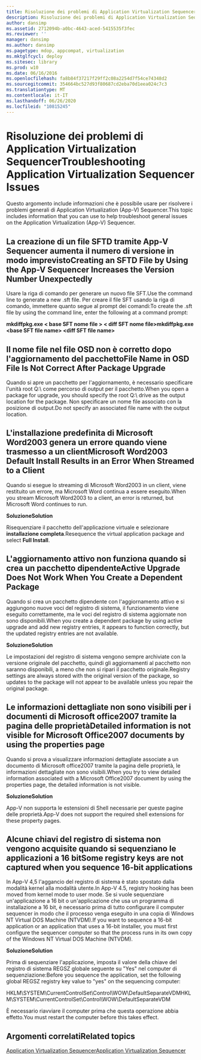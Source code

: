 ```yaml
---
title: Risoluzione dei problemi di Application Virtualization Sequencer
description: Risoluzione dei problemi di Application Virtualization Sequencer
author: dansimp
ms.assetid: 2712094b-a0bc-4643-aced-5415535f3fec
ms.reviewer: ''
manager: dansimp
ms.author: dansimp
ms.pagetype: mdop, appcompat, virtualization
ms.mktglfcycl: deploy
ms.sitesec: library
ms.prod: w10
ms.date: 06/16/2016
ms.openlocfilehash: fa8b84f37217f29ff2c08a2254d7f54ce74348d2
ms.sourcegitcommit: 354664bc527d93f80687cd2eba70d1eea024c7c3
ms.translationtype: MT
ms.contentlocale: it-IT
ms.lasthandoff: 06/26/2020
ms.locfileid: "10815245"
---
```

# <span data-ttu-id="8ec33-103">Risoluzione dei problemi di Application Virtualization Sequencer</span><span class="sxs-lookup"><span data-stu-id="8ec33-103">Troubleshooting Application Virtualization Sequencer Issues</span></span>


<span data-ttu-id="8ec33-104">Questo argomento include informazioni che è possibile usare per risolvere i problemi generali di Application Virtualization (App-V) Sequencer.</span><span class="sxs-lookup"><span data-stu-id="8ec33-104">This topic includes information that you can use to help troubleshoot general issues on the Application Virtualization (App-V) Sequencer.</span></span>

## <span data-ttu-id="8ec33-105">La creazione di un file SFTD tramite App-V Sequencer aumenta il numero di versione in modo imprevisto</span><span class="sxs-lookup"><span data-stu-id="8ec33-105">Creating an SFTD File by Using the App-V Sequencer Increases the Version Number Unexpectedly</span></span>


<span data-ttu-id="8ec33-106">Usare la riga di comando per generare un nuovo file SFT.</span><span class="sxs-lookup"><span data-stu-id="8ec33-106">Use the command line to generate a new .sft file.</span></span> <span data-ttu-id="8ec33-107">Per creare il file SFT usando la riga di comando, immettere quanto segue al prompt dei comandi:</span><span class="sxs-lookup"><span data-stu-id="8ec33-107">To create the .sft file by using the command line, enter the following at a command prompt:</span></span>

**<span data-ttu-id="8ec33-108">mkdiffpkg.exe &lt; base SFT nome file &gt; &lt; diff SFT nome file&gt;</span><span class="sxs-lookup"><span data-stu-id="8ec33-108">mkdiffpkg.exe &lt;base SFT file name&gt; &lt;diff SFT file name&gt;</span></span>**

## <a href="" id="file-name-in-osd-file-is-not-correct-after-package-upgrade-"></a><span data-ttu-id="8ec33-109">Il nome file nel file OSD non è corretto dopo l'aggiornamento del pacchetto</span><span class="sxs-lookup"><span data-stu-id="8ec33-109">File Name in OSD File Is Not Correct After Package Upgrade</span></span>


<span data-ttu-id="8ec33-110">Quando si apre un pacchetto per l'aggiornamento, è necessario specificare l'unità root Q:\\ come percorso di output per il pacchetto.</span><span class="sxs-lookup"><span data-stu-id="8ec33-110">When you open a package for upgrade, you should specify the root Q:\\ drive as the output location for the package.</span></span> <span data-ttu-id="8ec33-111">Non specificare un nome file associato con la posizione di output.</span><span class="sxs-lookup"><span data-stu-id="8ec33-111">Do not specify an associated file name with the output location.</span></span>

## <span data-ttu-id="8ec33-112">L'installazione predefinita di Microsoft Word2003 genera un errore quando viene trasmesso a un client</span><span class="sxs-lookup"><span data-stu-id="8ec33-112">Microsoft Word2003 Default Install Results in an Error When Streamed to a Client</span></span>


<span data-ttu-id="8ec33-113">Quando si esegue lo streaming di Microsoft Word2003 in un client, viene restituito un errore, ma Microsoft Word continua a essere eseguito.</span><span class="sxs-lookup"><span data-stu-id="8ec33-113">When you stream Microsoft Word2003 to a client, an error is returned, but Microsoft Word continues to run.</span></span>

**<span data-ttu-id="8ec33-114">Soluzione</span><span class="sxs-lookup"><span data-stu-id="8ec33-114">Solution</span></span>**

<span data-ttu-id="8ec33-115">Risequenziare il pacchetto dell'applicazione virtuale e selezionare **installazione completa**.</span><span class="sxs-lookup"><span data-stu-id="8ec33-115">Resequence the virtual application package and select **Full Install**.</span></span>

## <span data-ttu-id="8ec33-116">L'aggiornamento attivo non funziona quando si crea un pacchetto dipendente</span><span class="sxs-lookup"><span data-stu-id="8ec33-116">Active Upgrade Does Not Work When You Create a Dependent Package</span></span>


<span data-ttu-id="8ec33-117">Quando si crea un pacchetto dipendente con l'aggiornamento attivo e si aggiungono nuove voci del registro di sistema, il funzionamento viene eseguito correttamente, ma le voci del registro di sistema aggiornate non sono disponibili.</span><span class="sxs-lookup"><span data-stu-id="8ec33-117">When you create a dependent package by using active upgrade and add new registry entries, it appears to function correctly, but the updated registry entries are not available.</span></span>

**<span data-ttu-id="8ec33-118">Soluzione</span><span class="sxs-lookup"><span data-stu-id="8ec33-118">Solution</span></span>**

<span data-ttu-id="8ec33-119">Le impostazioni del registro di sistema vengono sempre archiviate con la versione originale del pacchetto, quindi gli aggiornamenti al pacchetto non saranno disponibili, a meno che non si ripari il pacchetto originale.</span><span class="sxs-lookup"><span data-stu-id="8ec33-119">Registry settings are always stored with the original version of the package, so updates to the package will not appear to be available unless you repair the original package.</span></span>

## <span data-ttu-id="8ec33-120">Le informazioni dettagliate non sono visibili per i documenti di Microsoft office2007 tramite la pagina delle proprietà</span><span class="sxs-lookup"><span data-stu-id="8ec33-120">Detailed information is not visible for Microsoft Office2007 documents by using the properties page</span></span>


<span data-ttu-id="8ec33-121">Quando si prova a visualizzare informazioni dettagliate associate a un documento di Microsoft office2007 tramite la pagina delle proprietà, le informazioni dettagliate non sono visibili.</span><span class="sxs-lookup"><span data-stu-id="8ec33-121">When you try to view detailed information associated with a Microsoft Office2007 document by using the properties page, the detailed information is not visible.</span></span>

**<span data-ttu-id="8ec33-122">Soluzione</span><span class="sxs-lookup"><span data-stu-id="8ec33-122">Solution</span></span>**

<span data-ttu-id="8ec33-123">App-V non supporta le estensioni di Shell necessarie per queste pagine delle proprietà.</span><span class="sxs-lookup"><span data-stu-id="8ec33-123">App-V does not support the required shell extensions for these property pages.</span></span>

## <span data-ttu-id="8ec33-124">Alcune chiavi del registro di sistema non vengono acquisite quando si sequenziano le applicazioni a 16 bit</span><span class="sxs-lookup"><span data-stu-id="8ec33-124">Some registry keys are not captured when you sequence 16-bit applications</span></span>


<span data-ttu-id="8ec33-125">In App-V 4,5 l'aggancio del registro di sistema è stato spostato dalla modalità kernel alla modalità utente.</span><span class="sxs-lookup"><span data-stu-id="8ec33-125">In App-V 4.5, registry hooking has been moved from kernel mode to user mode.</span></span> <span data-ttu-id="8ec33-126">Se si vuole sequenziare un'applicazione a 16 bit o un'applicazione che usa un programma di installazione a 16 bit, è necessario prima di tutto configurare il computer sequencer in modo che il processo venga eseguito in una copia di Windows NT Virtual DOS Machine (NTVDM).</span><span class="sxs-lookup"><span data-stu-id="8ec33-126">If you want to sequence a 16-bit application or an application that uses a 16-bit installer, you must first configure the sequencer computer so that the process runs in its own copy of the Windows NT Virtual DOS Machine (NTVDM).</span></span>

**<span data-ttu-id="8ec33-127">Soluzione</span><span class="sxs-lookup"><span data-stu-id="8ec33-127">Solution</span></span>**

<span data-ttu-id="8ec33-128">Prima di sequenziare l'applicazione, imposta il valore della chiave del registro di sistema REGSZ globale seguente su "Yes" nel computer di sequenziazione:</span><span class="sxs-lookup"><span data-stu-id="8ec33-128">Before you sequence the application, set the following global REGSZ registry key value to "yes" on the sequencing computer:</span></span>

<span data-ttu-id="8ec33-129">HKLM\\SYSTEM\\CurrentControlSet\\Control\\WOW\\DefaultSeparateVDM</span><span class="sxs-lookup"><span data-stu-id="8ec33-129">HKLM\\SYSTEM\\CurrentControlSet\\Control\\WOW\\DefaultSeparateVDM</span></span>

<span data-ttu-id="8ec33-130">È necessario riavviare il computer prima che questa operazione abbia effetto.</span><span class="sxs-lookup"><span data-stu-id="8ec33-130">You must restart the computer before this takes effect.</span></span>

## <span data-ttu-id="8ec33-131">Argomenti correlati</span><span class="sxs-lookup"><span data-stu-id="8ec33-131">Related topics</span></span>


[<span data-ttu-id="8ec33-132">Application Virtualization Sequencer</span><span class="sxs-lookup"><span data-stu-id="8ec33-132">Application Virtualization Sequencer</span></span>](application-virtualization-sequencer.md)

 

 





